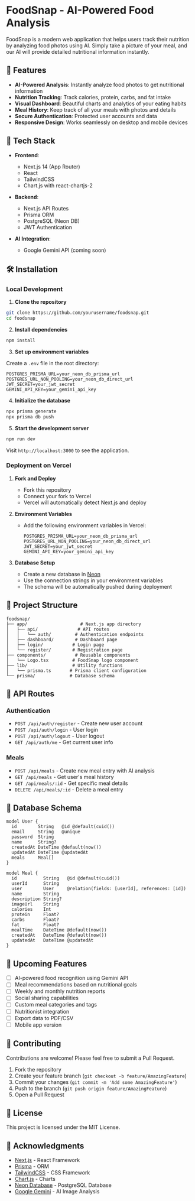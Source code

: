 # FoodSnap - AI-Powered Food Analysis

FoodSnap is a modern web application that helps users track their nutrition by analyzing food photos using AI. Simply take a picture of your meal, and our AI will provide detailed nutritional information instantly.

## 🌟 Features

- **AI-Powered Analysis**: Instantly analyze food photos to get nutritional information
- **Nutrition Tracking**: Track calories, protein, carbs, and fat intake
- **Visual Dashboard**: Beautiful charts and analytics of your eating habits
- **Meal History**: Keep track of all your meals with photos and details
- **Secure Authentication**: Protected user accounts and data
- **Responsive Design**: Works seamlessly on desktop and mobile devices

## 🚀 Tech Stack

- **Frontend**: 
  - Next.js 14 (App Router)
  - React
  - TailwindCSS
  - Chart.js with react-chartjs-2

- **Backend**:
  - Next.js API Routes
  - Prisma ORM
  - PostgreSQL (Neon DB)
  - JWT Authentication

- **AI Integration**:
  - Google Gemini API (coming soon)

## 🛠️ Installation

### Local Development

1. **Clone the repository**
```bash
git clone https://github.com/yourusername/foodsnap.git
cd foodsnap
```

2. **Install dependencies**
```bash
npm install
```

3. **Set up environment variables**

Create a `.env` file in the root directory:
```env
POSTGRES_PRISMA_URL=your_neon_db_prisma_url
POSTGRES_URL_NON_POOLING=your_neon_db_direct_url
JWT_SECRET=your_jwt_secret
GEMINI_API_KEY=your_gemini_api_key
```

4. **Initialize the database**
```bash
npx prisma generate
npx prisma db push
```

5. **Start the development server**
```bash
npm run dev
```

Visit `http://localhost:3000` to see the application.

### Deployment on Vercel

1. **Fork and Deploy**
   - Fork this repository
   - Connect your fork to Vercel
   - Vercel will automatically detect Next.js and deploy

2. **Environment Variables**
   - Add the following environment variables in Vercel:
     ```
     POSTGRES_PRISMA_URL=your_neon_db_prisma_url
     POSTGRES_URL_NON_POOLING=your_neon_db_direct_url
     JWT_SECRET=your_jwt_secret
     GEMINI_API_KEY=your_gemini_api_key
     ```

3. **Database Setup**
   - Create a new database in [Neon](https://neon.tech)
   - Use the connection strings in your environment variables
   - The schema will be automatically pushed during deployment

## 📁 Project Structure

```
foodsnap/
├── app/                    # Next.js app directory
│   ├── api/               # API routes
│   │   └── auth/         # Authentication endpoints
│   ├── dashboard/        # Dashboard page
│   ├── login/           # Login page
│   └── register/        # Registration page
├── components/           # Reusable components
│   └── Logo.tsx         # FoodSnap logo component
├── lib/                 # Utility functions
│   └── prisma.ts       # Prisma client configuration
└── prisma/             # Database schema
```

## 🔐 API Routes

### Authentication
- `POST /api/auth/register` - Create new user account
- `POST /api/auth/login` - User login
- `POST /api/auth/logout` - User logout
- `GET /api/auth/me` - Get current user info

### Meals
- `POST /api/meals` - Create new meal entry with AI analysis
- `GET /api/meals` - Get user's meal history
- `GET /api/meals/:id` - Get specific meal details
- `DELETE /api/meals/:id` - Delete a meal entry

## 🔄 Database Schema

```prisma
model User {
  id        String   @id @default(cuid())
  email     String   @unique
  password  String
  name      String?
  createdAt DateTime @default(now())
  updatedAt DateTime @updatedAt
  meals     Meal[]
}

model Meal {
  id          String   @id @default(cuid())
  userId      String
  user        User     @relation(fields: [userId], references: [id])
  name        String
  description String?
  imageUrl    String
  calories    Int
  protein     Float?
  carbs       Float?
  fat         Float?
  mealTime    DateTime @default(now())
  createdAt   DateTime @default(now())
  updatedAt   DateTime @updatedAt
}
```

## 🎯 Upcoming Features

- [ ] AI-powered food recognition using Gemini API
- [ ] Meal recommendations based on nutritional goals
- [ ] Weekly and monthly nutrition reports
- [ ] Social sharing capabilities
- [ ] Custom meal categories and tags
- [ ] Nutritionist integration
- [ ] Export data to PDF/CSV
- [ ] Mobile app version

## 🤝 Contributing

Contributions are welcome! Please feel free to submit a Pull Request.

1. Fork the repository
2. Create your feature branch (`git checkout -b feature/AmazingFeature`)
3. Commit your changes (`git commit -m 'Add some AmazingFeature'`)
4. Push to the branch (`git push origin feature/AmazingFeature`)
5. Open a Pull Request

## 📝 License

This project is licensed under the MIT License.

## 🙏 Acknowledgments

- [Next.js](https://nextjs.org/) - React Framework
- [Prisma](https://www.prisma.io/) - ORM
- [TailwindCSS](https://tailwindcss.com/) - CSS Framework
- [Chart.js](https://www.chartjs.org/) - Charts
- [Neon Database](https://neon.tech/) - PostgreSQL Database
- [Google Gemini](https://ai.google.dev/) - AI Image Analysis
